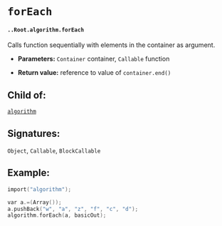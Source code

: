 # `forEach`

#### `..Root.algorithm.forEach`

Calls function sequentially with elements in the container as argument.

* **Parameters:** `Container` container, `Callable` function

* **Return value:** reference to value of `container.end()`

## Child of:

[`algorithm`](docs..Root.algorithm.md)

## Signatures:

`Object`, `Callable`, `BlockCallable`

## Example:

```c
import("algorithm");

var a.=(Array());
a.pushBack("w", "a", "z", "f", "c", "d");
algorithm.forEach(a, basicOut);
```